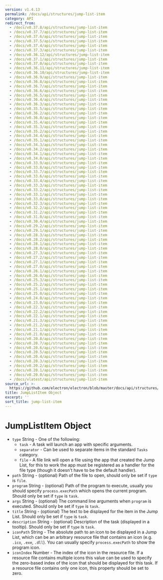 ```yaml
---
version: v1.4.13
permalink: /docs/api/structures/jump-list-item
category: API
redirect_from:
  - /docs/v0.37.8/api/structures/jump-list-item
  - /docs/v0.37.7/api/structures/jump-list-item
  - /docs/v0.37.6/api/structures/jump-list-item
  - /docs/v0.37.5/api/structures/jump-list-item
  - /docs/v0.37.4/api/structures/jump-list-item
  - /docs/v0.37.3/api/structures/jump-list-item
  - /docs/v0.36.12/api/structures/jump-list-item
  - /docs/v0.37.1/api/structures/jump-list-item
  - /docs/v0.37.0/api/structures/jump-list-item
  - /docs/v0.36.11/api/structures/jump-list-item
  - /docs/v0.36.10/api/structures/jump-list-item
  - /docs/v0.36.9/api/structures/jump-list-item
  - /docs/v0.36.8/api/structures/jump-list-item
  - /docs/v0.36.7/api/structures/jump-list-item
  - /docs/v0.36.6/api/structures/jump-list-item
  - /docs/v0.36.5/api/structures/jump-list-item
  - /docs/v0.36.4/api/structures/jump-list-item
  - /docs/v0.36.3/api/structures/jump-list-item
  - /docs/v0.35.5/api/structures/jump-list-item
  - /docs/v0.36.2/api/structures/jump-list-item
  - /docs/v0.36.0/api/structures/jump-list-item
  - /docs/v0.35.4/api/structures/jump-list-item
  - /docs/v0.35.3/api/structures/jump-list-item
  - /docs/v0.35.2/api/structures/jump-list-item
  - /docs/v0.34.4/api/structures/jump-list-item
  - /docs/v0.35.1/api/structures/jump-list-item
  - /docs/v0.34.3/api/structures/jump-list-item
  - /docs/v0.34.2/api/structures/jump-list-item
  - /docs/v0.34.1/api/structures/jump-list-item
  - /docs/v0.34.0/api/structures/jump-list-item
  - /docs/v0.33.9/api/structures/jump-list-item
  - /docs/v0.33.8/api/structures/jump-list-item
  - /docs/v0.33.7/api/structures/jump-list-item
  - /docs/v0.33.6/api/structures/jump-list-item
  - /docs/v0.33.4/api/structures/jump-list-item
  - /docs/v0.33.3/api/structures/jump-list-item
  - /docs/v0.33.2/api/structures/jump-list-item
  - /docs/v0.33.1/api/structures/jump-list-item
  - /docs/v0.33.0/api/structures/jump-list-item
  - /docs/v0.32.3/api/structures/jump-list-item
  - /docs/v0.32.2/api/structures/jump-list-item
  - /docs/v0.31.2/api/structures/jump-list-item
  - /docs/v0.31.0/api/structures/jump-list-item
  - /docs/v0.30.4/api/structures/jump-list-item
  - /docs/v0.29.2/api/structures/jump-list-item
  - /docs/v0.29.1/api/structures/jump-list-item
  - /docs/v0.28.3/api/structures/jump-list-item
  - /docs/v0.28.2/api/structures/jump-list-item
  - /docs/v0.28.1/api/structures/jump-list-item
  - /docs/v0.28.0/api/structures/jump-list-item
  - /docs/v0.27.3/api/structures/jump-list-item
  - /docs/v0.27.2/api/structures/jump-list-item
  - /docs/v0.27.1/api/structures/jump-list-item
  - /docs/v0.27.0/api/structures/jump-list-item
  - /docs/v0.26.1/api/structures/jump-list-item
  - /docs/v0.26.0/api/structures/jump-list-item
  - /docs/v0.25.3/api/structures/jump-list-item
  - /docs/v0.25.2/api/structures/jump-list-item
  - /docs/v0.25.1/api/structures/jump-list-item
  - /docs/v0.25.0/api/structures/jump-list-item
  - /docs/v0.24.0/api/structures/jump-list-item
  - /docs/v0.23.0/api/structures/jump-list-item
  - /docs/v0.22.3/api/structures/jump-list-item
  - /docs/v0.22.2/api/structures/jump-list-item
  - /docs/v0.22.1/api/structures/jump-list-item
  - /docs/v0.21.3/api/structures/jump-list-item
  - /docs/v0.21.2/api/structures/jump-list-item
  - /docs/v0.21.1/api/structures/jump-list-item
  - /docs/v0.21.0/api/structures/jump-list-item
  - /docs/v0.20.8/api/structures/jump-list-item
  - /docs/v0.20.7/api/structures/jump-list-item
  - /docs/v0.20.6/api/structures/jump-list-item
  - /docs/v0.20.5/api/structures/jump-list-item
  - /docs/v0.20.4/api/structures/jump-list-item
  - /docs/v0.20.3/api/structures/jump-list-item
  - /docs/v0.20.2/api/structures/jump-list-item
  - /docs/v0.20.1/api/structures/jump-list-item
  - /docs/v0.20.0/api/structures/jump-list-item
  - /docs/vlatest/api/structures/jump-list-item
source_url: >-
  https://github.com/electron/electron/blob/master/docs/api/structures/jump-list-item.md
title: JumpListItem Object
excerpt: ''
sort_title: jump-list-item
---
```

# JumpListItem Object

*   `type` String - One of the following:
    *   `task` - A task will launch an app with specific arguments.
    *   `separator` - Can be used to separate items in the standard `Tasks` category.
    *   `file` - A file link will open a file using the app that created the Jump List, for this to work the app must be registered as a handler for the file type (though it doesn't have to be the default handler).
*   `path` String - (optional) Path of the file to open, should only be set if `type` is `file`.
*   `program` String - (optional) Path of the program to execute, usually you should specify `process.execPath` which opens the current program. Should only be set if `type` is `task`.
*   `args` String - (optional) The command line arguments when `program` is executed. Should only be set if `type` is `task`.
*   `title` String - (optional) The text to be displayed for the item in the Jump List. Should only be set if `type` is `task`.
*   `description` String - (optional) Description of the task (displayed in a tooltip). Should only be set if `type` is `task`.
*   `iconPath` String - The absolute path to an icon to be displayed in a Jump List, which can be an arbitrary resource file that contains an icon (e.g. `.ico`, `.exe`, `.dll`). You can usually specify `process.execPath` to show the program icon.
*   `iconIndex` Number - The index of the icon in the resource file. If a resource file contains multiple icons this value can be used to specify the zero-based index of the icon that should be displayed for this task. If a resource file contains only one icon, this property should be set to zero.
